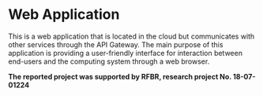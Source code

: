 # Web Application

This is a web application that is located in the cloud but communicates with other services through the API Gateway. The main purpose of this application is providing a user-friendly interface for interaction between end-users and the computing system through a web browser.


**The reported project was supported by RFBR, research project No. 18-07-01224**
